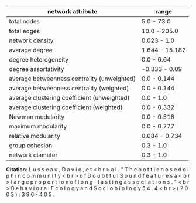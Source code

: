 network attribute|range
---|---
total nodes|5.0 - 73.0
total edges|10.0 - 205.0
network density|0.023 - 1.0
average degree|1.644 - 15.182
degree heterogeneity|0.0 - 0.64
degree assortativity|-0.333 - 0.09
average betweenness centrality (unweighted)|0.0 - 0.144
average betweenness centrality (weighted)|0.0 - 0.144
average clustering coefficient (unweighted)|0.0 - 1.0
average clustering coefficient (weighted)|0.0 - 0.332
Newman modularity|0.0 - 0.518
maximum modularity|0.0 - 0.777
relative modularity|0.084 - 0.734
group cohesion|0.3 - 1.0
network diameter|0.3 - 1.0
**Citation**: L u s s e a u , D a v i d , e t < b r > a l . " T h e b o t t l e n o s e d o l p h i n c o m m u n i t y < b r > o f D o u b t f u l S o u n d f e a t u r e s a < b r > l a r g e p r o p o r t i o n o f l o n g - l a s t i n g a s s o c i a t i o n s . " < b r > B e h a v i o r a l E c o l o g y a n d S o c i o b i o l o g y 5 4 . 4 < b r > ( 2 0 0 3 ) : 3 9 6 - 4 0 5 .